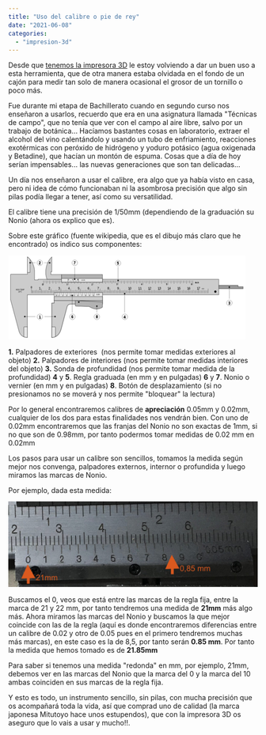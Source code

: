 ```yaml
---
title: "Uso del calibre o pie de rey"
date: "2021-06-08"
categories: 
  - "impresion-3d"
---
```


Desde que [tenemos la impresora 3D](https://pruebadeconcepto.es/impresora-3d-anet-et4-pro/) le estoy volviendo a dar un buen uso a esta herramienta, que de otra manera estaba olvidada en el fondo de un cajón para medir tan solo de manera ocasional el grosor de un tornillo o poco más.

Fue durante mi etapa de Bachillerato cuando en segundo curso nos enseñaron a usarlos, recuerdo que era en una asignatura llamada "Técnicas de campo", que no tenía que ver con el campo al aire libre, salvo por un trabajo de botánica... Hacíamos bastantes cosas en laboratorio, extraer el alcohol del vino calentándolo y usando un tubo de enfriamiento, reacciones exotérmicas con peróxido de hidrógeno y yoduro potásico (agua oxigenada y Betadine), que hacían un montón de espuma. Cosas que a día de hoy serían impensables... las nuevas generaciones que son tan delicadas...

Un día nos enseñaron a usar el calibre, era algo que ya había visto en casa, pero ni idea de cómo funcionaban ni la asombrosa precisión que algo sin pilas podía llegar a tener, así como su versatilidad.

El calibre tiene una precisión de 1/50mm (dependiendo de la graduación su Nonio (ahora os explico que es).

Sobre este gráfico (fuente wikipedia, que es el dibujo más claro que he encontrado) os indico sus componentes:

![](images/Figura6_large.png)

**1.** Palpadores de exteriores  (nos permite tomar medidas exteriores al objeto) **2.** Palpadores de interiores (nos permite tomar medidas interiores del objeto) **3.** Sonda de profundidad (nos permite tomar medida de la profundidad) **4** y **5**. Regla graduada (en mm y en pulgadas) **6** y **7**. Nonio o vernier (en mm y en pulgadas) **8**. Botón de desplazamiento (si no presionamos no se moverá y nos permite "bloquear" la lectura)

Por lo general encontraremos calibres de **apreciación** 0.05mm y 0.02mm, cualquier de los dos para estas finalidades nos vendrán bien. Con uno de 0.02mm encontraremos que las franjas del Nonio no son exactas de 1mm, si no que son de 0.98mm, por tanto podermos tomar medidas de 0.02 mm en 0.02mm

Los pasos para usar un calibre son sencillos, tomamos la medida según mejor nos convenga, palpadores externos, internor o profundida y luego miramos las marcas de Nonio.

Por ejemplo, dada esta medida:

![](images/Calibre_005-1024x351.jpg)

Buscamos el 0, veos que está entre las marcas de la regla fija, entre la marca de 21 y 22 mm, por tanto tendremos una medida de **21mm** más algo más. Ahora miramos las marcas del Nonio y buscamos la que mejor coincide con las de la regla (aquí es donde encontraremos diferencias entre un calibre de 0.02 y otro de 0.05 pues en el primero tendremos muchas más marcas), en este caso es la de 8,5, por tanto serán **0.85 mm**. Por tanto la medida que hemos tomado es de **21.85mm**

Para saber si tenemos una medida "redonda" en mm, por ejemplo, 21mm, debemos ver en las marcas del Nonio que la marca del 0 y la marca del 10 ambas coinciden en sus marcas de la regla fija.

Y esto es todo, un instrumento sencillo, sin pilas, con mucha precisión que os acompañará toda la vida, así que comprad uno de calidad (la marca japonesa Mitutoyo hace unos estupendos), que con la impresora 3D os aseguro que lo vais a usar y mucho!!.
